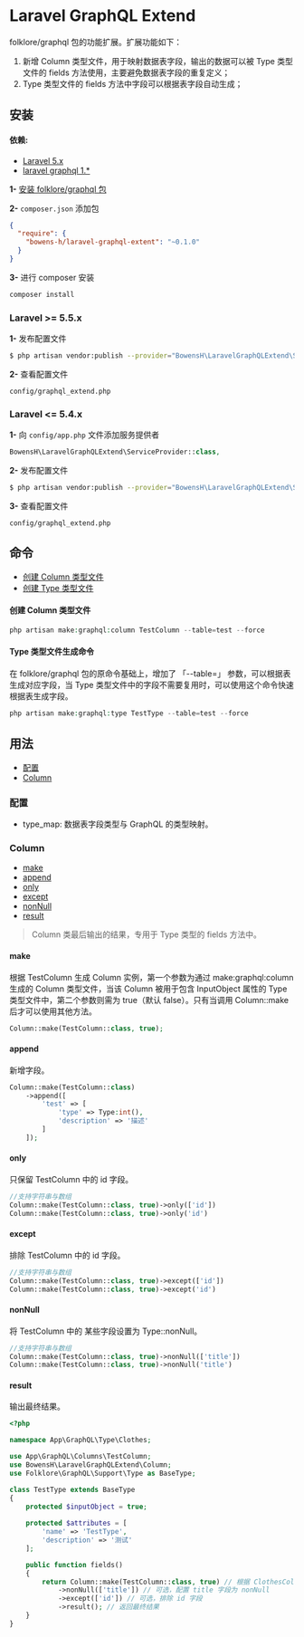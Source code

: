 # Laravel GraphQL Extend

folklore/graphql 包的功能扩展。扩展功能如下：
1. 新增 Column 类型文件，用于映射数据表字段，输出的数据可以被 Type 类型文件的 fields 方法使用，主要避免数据表字段的重复定义；
2. Type 类型文件的 fields 方法中字段可以根据表字段自动生成；

## 安装

#### 依赖:

* [Laravel 5.x](https://github.com/laravel/laravel)
* [laravel graphql 1.*](https://github.com/Folkloreatelier/laravel-graphql)

**1-** [安装 folklore/graphql 包](https://github.com/Folkloreatelier/laravel-graphql)

**2-** `composer.json` 添加包

```json
{
  "require": {
    "bowens-h/laravel-graphql-extent": "~0.1.0"
  }
}
```

**3-** 进行 composer 安装
```bash
composer install
```

### Laravel >= 5.5.x

**1-** 发布配置文件

```bash
$ php artisan vendor:publish --provider="BowensH\LaravelGraphQLExtend\ServiceProvider"
```

**2-** 查看配置文件

```
config/graphql_extend.php
```

### Laravel <= 5.4.x

**1-** 向 `config/app.php` 文件添加服务提供者

```php
BowensH\LaravelGraphQLExtend\ServiceProvider::class,
```

**2-** 发布配置文件

```bash
$ php artisan vendor:publish --provider="BowensH\LaravelGraphQLExtend\ServiceProvider"
```

**3-** 查看配置文件

```
config/graphql_extend.php
```

## 命令

- [创建 Column 类型文件](#make-column)
- [创建 Type 类型文件](#make-type)

<a name="make-column"></a>
#### 创建 Column 类型文件

```php
php artisan make:graphql:column TestColumn --table=test --force
```

<a name="make-type"></a>
#### Type 类型文件生成命令

在 folklore/graphql 包的原命令基础上，增加了 「--table=」 参数，可以根据表生成对应字段，当 Type 类型文件中的字段不需要复用时，可以使用这个命令快速根据表生成字段。

```php
php artisan make:graphql:type TestType --table=test --force
```

## 用法

- [配置](#config)
- [Column](#column)

<a name="config"></a>
### 配置

- type_map: 数据表字段类型与 GraphQL 的类型映射。

### Column

- [make](#make)
- [append](#append)
- [only](#only)
- [except](#except)
- [nonNull](#nonNull)
- [result](#result)

> Column 类最后输出的结果，专用于 Type 类型的 fields 方法中。

#### make

根据 TestColumn 生成 Column 实例，第一个参数为通过 make:graphql:column 生成的 Column 类型文件，当该 Column 被用于包含 InputObject 属性的 Type 类型文件中，第二个参数则需为 true（默认 false）。只有当调用 Column::make 后才可以使用其他方法。

```php
Column::make(TestColumn::class, true);
```

#### append

新增字段。

```php
Column::make(TestColumn::class)
    ->append([
        'test' => [
            'type' => Type:int(),
            'description' => '描述'
        ]
    ]);
```

#### only

只保留 TestColumn 中的 id 字段。

```php
//支持字符串与数组
Column::make(TestColumn::class, true)->only(['id'])
Column::make(TestColumn::class, true)->only('id')
```

#### except

排除 TestColumn 中的 id 字段。

```php
//支持字符串与数组
Column::make(TestColumn::class, true)->except(['id'])
Column::make(TestColumn::class, true)->except('id')
```

#### nonNull

将 TestColumn 中的 某些字段设置为 Type::nonNull。

```php
//支持字符串与数组
Column::make(TestColumn::class, true)->nonNull(['title'])
Column::make(TestColumn::class, true)->nonNull('title')
```

#### result

输出最终结果。

```php
<?php

namespace App\GraphQL\Type\Clothes;

use App\GraphQL\Columns\TestColumn;
use BowensH\LaravelGraphQLExtend\Column;
use Folklore\GraphQL\Support\Type as BaseType;

class TestType extends BaseType
{
    protected $inputObject = true;
    
    protected $attributes = [
        'name' => 'TestType',
        'description' => '测试'
    ];

    public function fields()
    {
        return Column::make(TestColumn::class, true) // 根据 ClothesColumn 生成 Column 实例
            ->nonNull(['title']) // 可选，配置 title 字段为 nonNull
            ->except(['id']) // 可选，排除 id 字段
            ->result(); // 返回最终结果
    }
}
```
